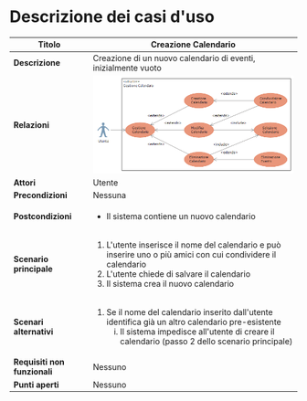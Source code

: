 Descrizione dei casi d'uso
===

Titolo | Creazione Calendario
--- | ---
**Descrizione** | Creazione di un nuovo calendario di eventi, inizialmente vuoto
**Relazioni** | ![Creazione Calendario](Immagini/GestioneCalendario.png)
**Attori** | Utente
**Precondizioni** | Nessuna
**Postcondizioni** | <ul><li>Il sistema contiene un nuovo calendario</li></ul>
**Scenario principale** | <ol><li>L'utente inserisce il nome del calendario e può inserire uno o più amici con cui condividere il calendario</li><li>L'utente chiede di salvare il calendario</li><li>Il sistema crea il nuovo calendario</li></ol>
**Scenari alternativi** | <ol start="1"><li>Se il nome del calendario inserito dall'utente identifica già un altro calendario pre-esistente<ol type="i"><li>Il sistema impedisce all'utente di creare il calendario (passo 2 dello scenario principale)</li></ol></li></ol>
**Requisiti non funzionali** | Nessuno
**Punti aperti** | Nessuno
